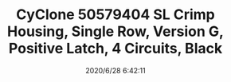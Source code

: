 ﻿---
layout: post 
title: CyClone 50579404 SL Crimp Housing, Single Row, Version G, Positive Latch, 4 Circuits, Black
tags: 
categories: housing-terminal
overview: SL Crimp Housing, Single Row, Version G, Positive Latch, 4 Circuits, Black
series: 
part_number: 50579404
thumb_img: static/202006/358-thumb-20200628144422.jpg
small_img: static/202006/358-20200628144422.jpg
date: 2020/6/28 6:42:11
---



